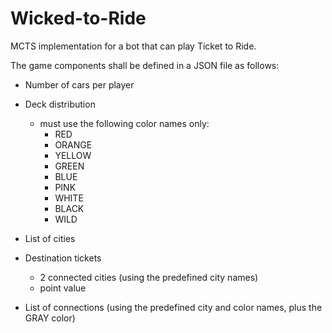 # Wicked-to-Ride
MCTS implementation for a bot that can play Ticket to Ride.

The game components shall be defined in a JSON file as follows:

- Number of cars per player

- Deck distribution
	- must use the following color names only:
		- RED
		- ORANGE
		- YELLOW
		- GREEN
		- BLUE
		- PINK
		- WHITE
		- BLACK
		- WILD

- List of cities

- Destination tickets
	- 2 connected cities (using the predefined city names)
	- point value

- List of connections (using the predefined city and color names, plus the GRAY color)
